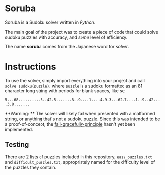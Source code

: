 Soruba
======

Soruba is a Sudoku solver written in *Python*.

The main goal of the project was to create a piece of code that could solve sudoku puzzles with accuracy, and *some* level of efficiency.

The name **soruba** comes from the Japanese word for *solver*.

Instructions
============

To use the solver, simply import everything into your project and call `solve_sudoku(puzzle)`, where `puzzle` is a sudoku formatted as an 81 character long string with periods for blank spaces, like so:

`5...68..........6..42.5.......8..9....1....4.9.3...62.7....1..9..42....3.8.......`

**Warning: ** The solver will likely fail when presented with a malformed string, or anything that's not a sudoku puzzle. Since this was intended to be a proof-of-concept, the [fail-gracefully-principle](https://en.wikipedia.org/wiki/Graceful_exit) hasn't yet been implemented.

Testing
-------

There are 2 lists of puzzles included in this repository, `easy_puzzles.txt` and `difficult_puzzles.txt`, appropriately named for the difficulty level of the puzzles they contain.
